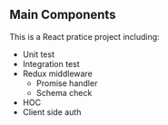 ## Main Components

This is a React pratice project including:

- Unit test
- Integration test
- Redux middleware
  - Promise handler
  - Schema check
- HOC
- Client side auth

